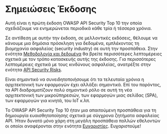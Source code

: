 Σημειώσεις Έκδοσης
=============

Αυτή είναι η πρώτη έκδοση OWASP API Security Top 10 την οποία σχεδιάζουμε να 
ενημερώνεται περιοδικά κάθε τρία ή τέσσερα χρόνια.

Σε αντίθεση με αυτήν την έκδοση, σε μελλοντικές εκδόσεις, θέλουμε να κάνουμε 
μια δημόσια πρόσκληση για δεδομένα, εμπλέκοντας τη βιομηχανία ασφαλείας (security industry) σε αυτή 
την προσπάθεια. Στην ενότητα [Μεθοδολογία και δεδομένα][1] θα βρείτε περισσότερες 
λεπτομέρειες σχετικά με τον τρόπο κατασκευής αυτής της έκδοσης. Για περισσότερες 
λεπτομέρειες σχετικά με τους κινδύνους ασφαλείας, ανατρέξτε στην ενότητα [API Security Risks][2].

Είναι σημαντικό να συνειδητοποιήσουμε ότι τα τελευταία χρόνια η αρχιτεκτονική των εφαρμογών 
έχει αλλάξει σημαντικά. Επί του παρόντος, τα API διαδραματίζουν πολύ σημαντικό ρόλο σε αυτή 
τη νέα αρχιτεκτονική των μικροϋπηρεσιών, των εφαρμογών μιας σελίδας (SPA), των εφαρμογών για 
κινητά, του IoT κ.λπ.

Το OWASP API Security Top 10 ήταν μια απαιτούμενη προσπάθεια για τη δημιουργία ευαισθητοποίησης 
σχετικά με σύγχρονα ζητήματα ασφαλείας API. Ήταν δυνατό μόνο χάρη στη μεγάλη προσπάθεια πολλών 
εθελοντών οι οποίοι αναφέρονται στην ενότητα [Ευχαριστίες][3]. 
Ευχαριστούμε!

[1]: ./0xd0-about-data.md
[2]: ./0x10-api-security-risks.md
[3]: ./0xd1-acknowledgments.md
